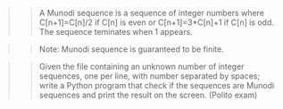 >> A Munodi sequence is a sequence of integer numbers  where C[n+1]=C[n]/2 if C[n] is even or C[n+1]=3*C[n]+1  if C[n] is odd. The sequence teminates when 1 appears.

>> Note: Munodi sequence is guaranteed to be finite.

>> Given the file containing an unknown number of integer sequences, one per line, with number separated by spaces; write a Python program that check if the sequences are Munodi sequences and print the result on the screen.
(Polito exam)
